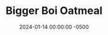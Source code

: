 ---
layout: post
title:  "Bigger Boi Oatmeal"
date:   2024-01-14 00:00:00 -0500
categories:
- Recipes
- Breakfast
permalink: /recipes/big-boi
image: /assets/Food/Breakfast/Big Boi/big-boi.jpg
ing: bigboi-ing
facts: bigboi-facts
section1: 
start2: 
section2: 
start3: 
section3: 
start4: 
section4: 
start5: 
section5: 
Prep: 5
Rest: 
Cook: 2
Source1: 
Source2: 
whisk: https://s.samsungfood.com/O86kY
tags: 
- protein
- casein
- whey
- yogurt
- gluten free
- fruit
- jam
- nut
- chopped
- bowl
- cocoa
- melted
- microwave
- chocolate
Description: I got used to eating a bit less at meals, breakfast included, when I got injured, as I was exercising a lot less. But I've been able to get back into running recently, meaning I need to eat a bit more in the morning. It's got a good source of protein (yogurt and protein powder), fats (dark chocolate and nuts), and carbs (oats and banana) to power my run a few hours later
Instructions: 
- In a medium bowl, mash your ripe banana with the back of a fork. Mix the rest of the ingredients into the bowl<br><br>

- You can make this oatmeal the night before and eat them as overnight oats, but I'm going to eat this warm, in order to melt the chocolate and make it creamy. Cover with a plate, and microwave on high for 2-3 minutes
---
